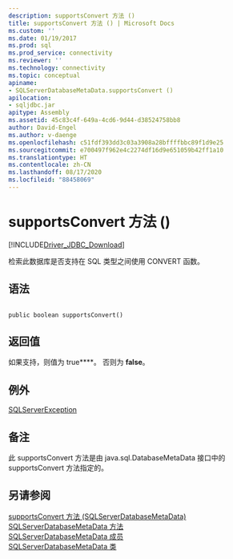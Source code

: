 ```yaml
---
description: supportsConvert 方法 ()
title: supportsConvert 方法 () | Microsoft Docs
ms.custom: ''
ms.date: 01/19/2017
ms.prod: sql
ms.prod_service: connectivity
ms.reviewer: ''
ms.technology: connectivity
ms.topic: conceptual
apiname:
- SQLServerDatabaseMetaData.supportsConvert ()
apilocation:
- sqljdbc.jar
apitype: Assembly
ms.assetid: 45c83c4f-649a-4cd6-9d44-d38524758bb8
author: David-Engel
ms.author: v-daenge
ms.openlocfilehash: c51fdf393dd3c03a3908a28bffffbbc89f1d9e25
ms.sourcegitcommit: e700497f962e4c2274df16d9e651059b42ff1a10
ms.translationtype: HT
ms.contentlocale: zh-CN
ms.lasthandoff: 08/17/2020
ms.locfileid: "88458069"
---
```

# <a name="supportsconvert-method-"></a>supportsConvert 方法 ()
[!INCLUDE[Driver_JDBC_Download](../../../includes/driver_jdbc_download.md)]

  检索此数据库是否支持在 SQL 类型之间使用 CONVERT 函数。  
  
## <a name="syntax"></a>语法  
  
```  
  
public boolean supportsConvert()  
```  
  
## <a name="return-value"></a>返回值  
 如果支持，则值为 true****。 否则为 **false**。  
  
## <a name="exceptions"></a>例外  
 [SQLServerException](../../../connect/jdbc/reference/sqlserverexception-class.md)  
  
## <a name="remarks"></a>备注  
 此 supportsConvert 方法是由 java.sql.DatabaseMetaData 接口中的 supportsConvert 方法指定的。  
  
## <a name="see-also"></a>另请参阅  
 [supportsConvert 方法 (SQLServerDatabaseMetaData)](../../../connect/jdbc/reference/supportsconvert-method-sqlserverdatabasemetadata.md)   
 [SQLServerDatabaseMetaData 方法](../../../connect/jdbc/reference/sqlserverdatabasemetadata-methods.md)   
 [SQLServerDatabaseMetaData 成员](../../../connect/jdbc/reference/sqlserverdatabasemetadata-members.md)   
 [SQLServerDatabaseMetaData 类](../../../connect/jdbc/reference/sqlserverdatabasemetadata-class.md)  
  
  
